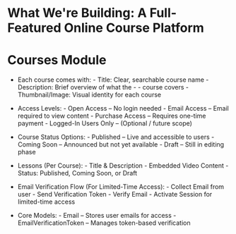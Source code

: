 # What We're Building: A Full-Featured Online Course Platform

# Courses Module

- Each course comes with:
        -  Title: Clear, searchable course name
        - Description: Brief overview of what the - - course covers
        - Thumbnail/Image: Visual identity for each course

- Access Levels:
        - Open Access – No login needed
        - Email Access – Email required to view content
        - Purchase Access – Requires one-time payment
        - Logged-In Users Only – (Optional / future scope)

- Course Status Options:
        - Published – Live and accessible to users
        - Coming Soon – Announced but not yet available
        - Draft – Still in editing phase

- Lessons (Per Course):
        - Title & Description
        - Embedded Video Content
        - Status: Published, Coming Soon, or Draft

- Email Verification Flow (For Limited-Time Access):
        - Collect Email from user
        - Send Verification Token
        - Verify Email
        - Activate Session for limited-time access

- Core Models:
        - Email – Stores user emails for access
        - EmailVerificationToken – Manages token-based verification